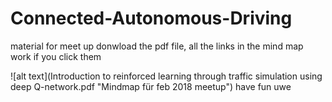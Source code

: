 # Connected-Autonomous-Driving
material for meet up
donwload the pdf file, all the links in the mind map work if you click them

![alt text](Introduction to reinforced learning through traffic simulation using deep Q-network.pdf "Mindmap für feb 2018 meetup")
have fun
uwe
